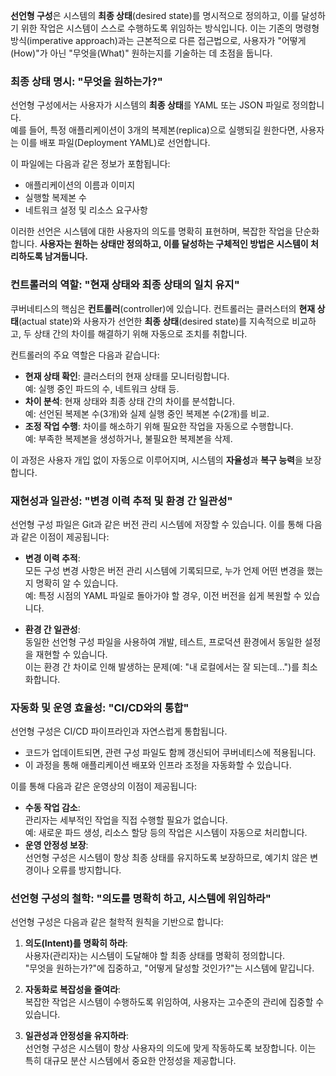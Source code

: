 **선언형 구성**은 시스템의 **최종 상태**(desired state)를 명시적으로 정의하고, 이를 달성하기 위한 작업은 시스템이 스스로 수행하도록 위임하는 방식입니다. 이는 기존의 명령형 방식(imperative approach)과는 근본적으로 다른 접근법으로, 사용자가 "어떻게(How)"가 아닌 "무엇을(What)" 원하는지를 기술하는 데 초점을 둡니다.  

### 최종 상태 명시: "무엇을 원하는가?"

선언형 구성에서는 사용자가 시스템의 **최종 상태**를 YAML 또는 JSON 파일로 정의합니다.  
예를 들어, 특정 애플리케이션이 3개의 복제본(replica)으로 실행되길 원한다면, 사용자는 이를 배포 파일(Deployment YAML)로 선언합니다.  

이 파일에는 다음과 같은 정보가 포함됩니다:

- 애플리케이션의 이름과 이미지
- 실행할 복제본 수
- 네트워크 설정 및 리소스 요구사항

이러한 선언은 시스템에 대한 사용자의 의도를 명확히 표현하며, 복잡한 작업을 단순화합니다. **사용자는 원하는 상태만 정의하고, 이를 달성하는 구체적인 방법은 시스템이 처리하도록 남겨둡니다.**

### 컨트롤러의 역할: "현재 상태와 최종 상태의 일치 유지"

쿠버네티스의 핵심은 **컨트롤러**(controller)에 있습니다. 컨트롤러는 클러스터의 **현재 상태**(actual state)와 사용자가 선언한 **최종 상태**(desired state)를 지속적으로 비교하고, 두 상태 간의 차이를 해결하기 위해 자동으로 조치를 취합니다.  

컨트롤러의 주요 역할은 다음과 같습니다:

- **현재 상태 확인**: 클러스터의 현재 상태를 모니터링합니다.  
    예: 실행 중인 파드의 수, 네트워크 상태 등.
- **차이 분석**: 현재 상태와 최종 상태 간의 차이를 분석합니다.  
    예: 선언된 복제본 수(3개)와 실제 실행 중인 복제본 수(2개)를 비교.
- **조정 작업 수행**: 차이를 해소하기 위해 필요한 작업을 자동으로 수행합니다.  
    예: 부족한 복제본을 생성하거나, 불필요한 복제본을 삭제.

이 과정은 사용자 개입 없이 자동으로 이루어지며, 시스템의 **자율성**과 **복구 능력**을 보장합니다.

### 재현성과 일관성: "변경 이력 추적 및 환경 간 일관성"

선언형 구성 파일은 Git과 같은 버전 관리 시스템에 저장할 수 있습니다. 이를 통해 다음과 같은 이점이 제공됩니다:

- **변경 이력 추적**:  
    모든 구성 변경 사항은 버전 관리 시스템에 기록되므로, 누가 언제 어떤 변경을 했는지 명확히 알 수 있습니다.  
    예: 특정 시점의 YAML 파일로 돌아가야 할 경우, 이전 버전을 쉽게 복원할 수 있습니다.
    
- **환경 간 일관성**:  
    동일한 선언형 구성 파일을 사용하여 개발, 테스트, 프로덕션 환경에서 동일한 설정을 재현할 수 있습니다.  
    이는 환경 간 차이로 인해 발생하는 문제(예: "내 로컬에서는 잘 되는데...")를 최소화합니다.

### 자동화 및 운영 효율성: "CI/CD와의 통합"

선언형 구성은 CI/CD 파이프라인과 자연스럽게 통합됩니다.

- 코드가 업데이트되면, 관련 구성 파일도 함께 갱신되어 쿠버네티스에 적용됩니다.
- 이 과정을 통해 애플리케이션 배포와 인프라 조정을 자동화할 수 있습니다.

이를 통해 다음과 같은 운영상의 이점이 제공됩니다:

- **수동 작업 감소**:  
    관리자는 세부적인 작업을 직접 수행할 필요가 없습니다.  
    예: 새로운 파드 생성, 리소스 할당 등의 작업은 시스템이 자동으로 처리합니다.
- **운영 안정성 보장**:  
    선언형 구성은 시스템이 항상 최종 상태를 유지하도록 보장하므로, 예기치 않은 변경이나 오류를 방지합니다.

### **선언형 구성의 철학: "의도를 명확히 하고, 시스템에 위임하라"**

선언형 구성은 다음과 같은 철학적 원칙을 기반으로 합니다:

1. **의도(Intent)를 명확히 하라**:  
    사용자(관리자)는 시스템이 도달해야 할 최종 상태를 명확히 정의합니다.  
    "무엇을 원하는가?"에 집중하고, "어떻게 달성할 것인가?"는 시스템에 맡깁니다.
    
2. **자동화로 복잡성을 줄여라**:  
    복잡한 작업은 시스템이 수행하도록 위임하여, 사용자는 고수준의 관리에 집중할 수 있습니다.
    
3. **일관성과 안정성을 유지하라**:  
    선언형 구성은 시스템이 항상 사용자의 의도에 맞게 작동하도록 보장합니다. 이는 특히 대규모 분산 시스템에서 중요한 안정성을 제공합니다.